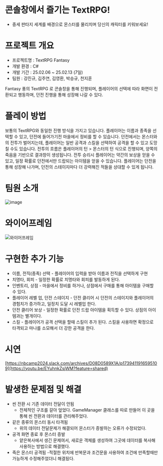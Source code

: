 # 콘솔창에서 즐기는 TextRPG!

- 중세 판타지 세계를 배경으로 몬스터를 물리치며 당신의 캐릭터를 키워보세요!



# 프로젝트 개요

- 프로젝트명 : TextRPG Fantasy
- 개발 환경 : C#
- 개발 기간 : 25.02.06 ~ 25.02.13 (7일)
- 팀원 : 강진규, 김주연, 김영환, 박승규, 천지훈


Fantasy 풍의 TextRPG 로 콘솔창을 통해 진행되며, 플레이어의 선택에 따라
화면이 전환되고 행동하며, 던전 진행을 통해 성장해 나갈 수 있다.



# 플레이 방법

보통의 TextRPG와 동일한 진행 방식을 가지고 있습니다.
플레이어는 이름과 종족을 선택할 수 있고, 던전에 들어가기전 마을에서 정비를 할 수 있습니다.
던전에서는 몬스터와의 전투가 벌어지는데, 플레이어는 일반 공격과 스킬을 선택하여 공격을 할 수 있고 도망칠 수도 있습니다.
전투의 흐름은 플레이어의 턴 > 몬스터의 턴 식으로 진행되며, 양쪽의 죽음을 기반으로 결과창이 생성됩니다.
전투 승리시 플레이어는 약간의 보상을 얻을 수 있고, 일정 확률로 던전에서만 드랍되는 아이템을 얻을 수 있습니다.
플레이어는 던전을 통해 성장해 나가며, 던전의 스테이지마다 더 강력해진 적들을 상대할 수 있게 됩니다.



# 팀원 소개 

![image](https://github.com/user-attachments/assets/96742a2f-13f7-46b1-b7b6-12a71b960c3f)



# 와이어프레임

![와이어프레임](https://github.com/user-attachments/assets/d44f02bd-272c-4d41-b9d5-09c73d0f21be)



# 구현한 추가 기능

- 이름, 전직(종족) 선택 - 플레이어의 입력을 받아 이름과 전직을 선택하게 구현
- 치명타, 회피 - 일정한 확률로 치명타와 회피를 발동하게 된다.
- 인벤토리, 상점 - 마을에서 정비를 하거나, 상점에서 구매를 통해 아이템을 구매할 수 있다.
- 플레이어 레벨 업, 던전 스테이지 - 던전 클리어 시 던전의 스테이지와 플레이어의 경험치가 증가하고, 일정치 도달 시 레벨업 한다.
- 던전 클리어 보상 - 일정한 확률로 던전 드랍 아이템을 획득할 수 있다. 상점의 아이템과는 별개이다.
- 스킬 - 플레이어가 공격 선택을 할때 스킬이 추가 된다. 스킬을 사용하면 확정으로 타격되고 마나를 소모해서 더 강한 공격을 한다.



# 시연

[https://nbcamp2024.slack.com/archives/D08D0589X1A/p1739411916595109](https://youtu.be/EYuhnkZsjWM?feature=shared)



# 발생한 문제점 및 해결

- 씬 전환 시 기존 데이터 전달이 안됨
  - 전체적인 구조를 갈아 엎었다.
    GameManager 클래스를 따로 만들어 이 곳을 통해 씬 전환과 데이터를 관리해주었다.
- 같은 종류의 몬스터 동시 타격됨
  - 위의 데이터 전달문제가 해결되어 몬스터가 증발하는 오류가 수정되었다.
- 공격 화면 종료 후 몬스터 증발
  - 얕은복사에서 생긴 문제여서, 새로운 객체를 생성하여 그곳에 데이터를 복사해 사용하는 방법으로 해결했다.
- 죽은 몬스터 공격됨
  -적절한 위치에 반복문과 조건문을 사용하여 조건에 만족할때만 가능하게 수정해주었더니 해결됬다.
